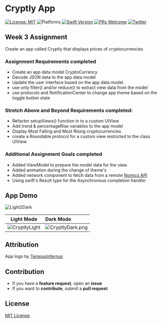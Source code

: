 # Cryptly App 


[![License: MIT](https://img.shields.io/badge/License-MIT-yellow.svg)](https://opensource.org/licenses/MIT)
![Platforms](https://img.shields.io/badge/platform-iOS-lightgrey.svg)
[![Swift Version](https://img.shields.io/badge/Swift-5.2-F16D39.svg?style=flat)](https://developer.apple.com/swift)
[![PRs Welcome](https://img.shields.io/badge/PRs-welcome-brightgreen.svg?style=flat-square)](http://makeapullrequest.com)
[![Twitter](https://img.shields.io/badge/twitter-@byaruhaf-blue.svg)](http://twitter.com/byaruhaf)


## Week 3 Assignment

Create an app called Cryptly that displays prices of cryptocurrencies

### Assignment Requirements completed
* Create an app data model CryptoCurrency
* Decode JSON data to the app data model
* Update the user interface based on the app data model. 
* use only filter() and/or reduce() to extract view data from the model 
* use protocols and NotificationCenter to change app theme based on the toggle button state

### Stretch Above and Beyond Requirements completed:
* Refactor setupViews() function in to a custom UIView
* Add trend & percentageRise variables to the app model
* Display Most Falling and Most Rising cryptocurrencies
* create a Roundable protocol for a custom view restricted to the class UIView.
 

### Additional Assignment Goals completed
* Added ViewModel to prepare the model data for the view. 
* Added animation during the change of theme's
* Added network component to fetch data from a remote [Nomics API](api.nomics.com)
* Using swift's Result type for the Asynchronous completion handler



## App Demo

![Light2Dark](Demo/Light2Dark.gif)

|Light Mode|Dark Mode|
|:-------------------------:|:-------------------------
|![CryptlyLight](Demo/CryptlyLight.png)  |  ![CryptlyDark.png](Demo/CryptlyDark.png) |

## Attribution
App logo by [TempusInfernus](https://en.wikipedia.org/wiki/File:Cryptocurrency_Logo.svg)


## Contribution
- If you have a **feature request**, open an **issue**
- If you want to **contribute**, submit a **pull request**


## License
[MIT License](https://github.com/byaruhaf/RWiOSBootcamp/blob/master/LICENSE).
